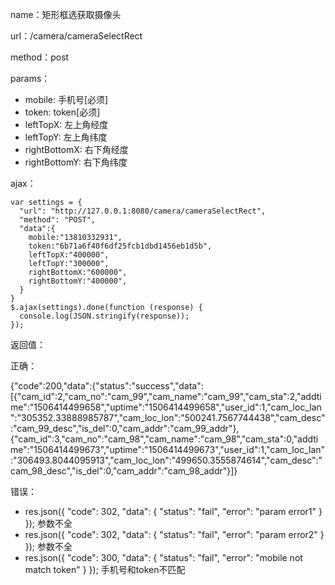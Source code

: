 name：矩形框选获取摄像头

url：/camera/cameraSelectRect

method：post

params：
* mobile: 手机号[必须]
* token: token[必须]
* leftTopX: 左上角经度
* leftTopY: 左上角纬度
* rightBottomX: 右下角经度
* rightBottomY: 右下角纬度

ajax：

```
var settings = {
  "url": "http://127.0.0.1:8080/camera/cameraSelectRect",
  "method": "POST",
  "data":{
  	mobile:"13810332931",
  	token:"6b71a6f40f6df25fcb1dbd1456eb1d5b",
  	leftTopX:"400000",
  	leftTopY:"300000",
  	rightBottomX:"600000",
  	rightBottomY:"400000",
  }
}
$.ajax(settings).done(function (response) {
  console.log(JSON.stringify(response));
});
```

返回值：

正确：

{"code":200,"data":{"status":"success","data":[{"cam_id":2,"cam_no":"cam_99","cam_name":"cam_99","cam_sta":2,"addtime":"1506414499658","uptime":"1506414499658","user_id":1,"cam_loc_lan":"305352.33888985787","cam_loc_lon":"500241.7567744438","cam_desc":"cam_99_desc","is_del":0,"cam_addr":"cam_99_addr"},{"cam_id":3,"cam_no":"cam_98","cam_name":"cam_98","cam_sta":0,"addtime":"1506414499673","uptime":"1506414499673","user_id":1,"cam_loc_lan":"306493.8044095913","cam_loc_lon":"499650.3555874614","cam_desc":"cam_98_desc","is_del":0,"cam_addr":"cam_98_addr"}]}


错误：

* res.json({ "code": 302, "data": { "status": "fail", "error": "param error1" } }); 参数不全
* res.json({ "code": 302, "data": { "status": "fail", "error": "param error2" } }); 参数不全
* res.json({ "code": 300, "data": { "status": "fail", "error": "mobile not match token" } }); 手机号和token不匹配

